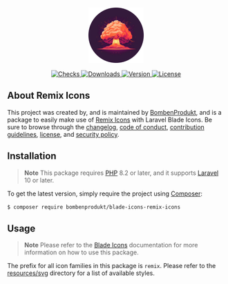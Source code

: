 <p align="center">
    <a href="https://bombenprodukt.com" target="_blank">
        <img src="https://raw.githubusercontent.com/BombenProdukt/assets/main/logo-text.svg" width="128" alt="BombenProdukt Logo" />
    </a>
</p>

<p align="center">
    <a href="https://github.com/BombenProdukt/blade-icons-remix-icons/actions">
        <img src="https://badge.sh/github/check-runs/BombenProdukt/blade-icons-remix-icons" alt="Checks" />
    </a>
    <a href="https://packagist.org/packages/bombenprodukt/blade-icons-remix-icons">
        <img src="https://badge.sh/packagist/downloads/BombenProdukt/blade-icons-remix-icons" alt="Downloads" />
    </a>
    <a href="https://packagist.org/packages/bombenprodukt/blade-icons-remix-icons">
        <img src="https://badge.sh/packagist/version/BombenProdukt/blade-icons-remix-icons" alt="Version" />
    </a>
    <a href="https://packagist.org/packages/bombenprodukt/blade-icons-remix-icons">
        <img src="https://badge.sh/packagist/license/BombenProdukt/blade-icons-remix-icons" alt="License" />
    </a>
</p>

## About Remix Icons

This project was created by, and is maintained by [BombenProdukt](https://github.com/BombenProdukt), and is a package to easily make use of [Remix Icons](https://remixicon.com/) with Laravel Blade Icons. Be sure to browse through the [changelog](CHANGELOG.md), [code of conduct](.github/CODE_OF_CONDUCT.md), [contribution guidelines](.github/CONTRIBUTING.md), [license](LICENSE), and [security policy](.github/SECURITY.md).

## Installation

> **Note**
> This package requires [PHP](https://www.php.net/) 8.2 or later, and it supports [Laravel](https://laravel.com/) 10 or later.

To get the latest version, simply require the project using [Composer](https://getcomposer.org/):

```bash
$ composer require bombenprodukt/blade-icons-remix-icons
```

## Usage

> **Note**
> Please refer to the [Blade Icons](https://github.com/BombenProdukt/blade-icons) documentation for more information on how to use this package.

The prefix for all icon families in this package is `remix`. Please refer to the [resources/svg](/resources/svg) directory for a list of available styles.
